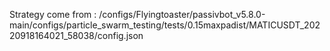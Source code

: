 Strategy come from : /configs/Flyingtoaster/passivbot_v5.8.0-main/configs/particle_swarm_testing/tests/0.15maxpadist/MATICUSDT_20220918164021_58038/config.json